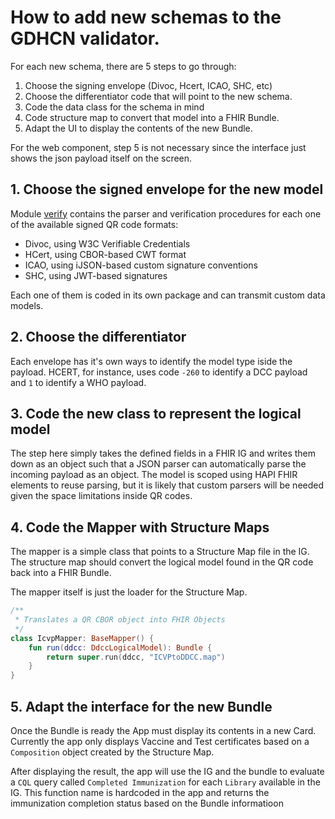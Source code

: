 # How to add new schemas to the GDHCN validator.

For each new schema, there are 5 steps to go through: 
1. Choose the signing envelope (Divoc, Hcert, ICAO, SHC, etc)
2. Choose the differentiator code that will point to the new schema.
3. Code the data class for the schema in mind
4. Code structure map to convert that model into a FHIR Bundle.
5. Adapt the UI to display the contents of the new Bundle.

For the web component, step 5 is not necessary since the interface just shows the 
json payload itself on the screen.

## 1. Choose the signed envelope for the new model

Module [verify](./verify) contains the parser and verification procedures for each 
one of the available signed QR code formats: 
- Divoc, using W3C Verifiable Credentials
- HCert, using CBOR-based CWT format
- ICAO, using iJSON-based custom signature conventions
- SHC, using JWT-based signatures

Each one of them is coded in its own package and can transmit custom data models. 

## 2. Choose the differentiator 

Each envelope has it's own ways to identify the model type iside the payload. HCERT, 
for instance, uses code `-260` to identify a DCC payload and `1` to identify a WHO payload. 

## 3. Code the new class to represent the logical model

The step here simply takes the defined fields in a FHIR IG and writes them down as an object
such that a JSON parser can automatically parse the incoming payload as an object. The model
is scoped using HAPI FHIR elements to reuse parsing, but it is likely that custom parsers will 
be needed given the space limitations inside QR codes. 

## 4. Code the Mapper with Structure Maps

The mapper is a simple class that points to a Structure Map file in the IG. The structure map
should convert the logical model found in the QR code back into a FHIR Bundle.

The mapper itself is just the loader for the Structure Map.

```kotlin 
/**
 * Translates a QR CBOR object into FHIR Objects
 */
class IcvpMapper: BaseMapper() {
    fun run(ddcc: DdccLogicalModel): Bundle {
        return super.run(ddcc, "ICVPtoDDCC.map")
    }
}
```

## 5. Adapt the interface for the new Bundle

Once the Bundle is ready the App must display its contents in a new Card. Currently the app 
only displays Vaccine and Test certificates based on a `Composition` object created by the 
Structure Map. 

After displaying the result, the app will use the IG and the bundle to evaluate a `CQL` query
called `Completed Immunization` for each `Library` available in the IG. This function name 
is hardcoded in the app and returns the immunization completion status based on the Bundle 
informatioon